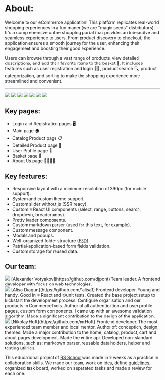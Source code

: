 # About:
Welcome to our eCommerce application! This platform replicates real-world shopping experiences in a fun maner (we are "magic seeds" distributors). It's a comprehensive online shopping portal that provides an interactive and seamless experience to users. From product discovery to checkout, the application ensures a smooth journey for the user, enhancing their engagement and boosting their good experience.

Users can browse through a vast range of products, view detailed descriptions, and add their favorite items to the basket 🛒. It includes features such as user registration and login 📝🔐, product search 🔍, product categorization, and sorting to make the shopping experience more streamlined and convenient.

<hr>

<div class="about__stack">
  <img src="https://img.shields.io/badge/node-21-blue?logo=nodedotjs"/>
  <img src="https://img.shields.io/badge/vite-5.2-blue?logo=vite"/>
  <img src="https://img.shields.io/badge/eslint-8.57-blue?logo=eslint"/>
  <img src="https://img.shields.io/badge/prettier-3.2.5-blue?logo=prettier"/>
  <img src="https://img.shields.io/badge/jest-29.7-blue?logo=jest"/>
  <img src="https://img.shields.io/badge/react-18.2-blue?logo=react"/>
  <img src="https://img.shields.io/badge/mobx-6.12-blue?logo=mobx"/>
</div>

## Key pages:
- Login and Registration pages 🖥️
- Main page 🏠
- Catalog Product page 📋
- Detailed Product page 🔎
- User Profile page 👤
- Basket page 🛒
- About Us page 🙋‍♂️🙋‍♀️

## Key features:
- Responsive layout with a minimum resolution of 390px (for mobile support).
- System and custom theme support.
- Custom slider without js (SSR ready).
- Custom ⚛️React UI components (select, range, buttons, search, dropdown, breadcrumbs).
- Pretty loader components.
- Custom markdown parser (used for this text, for example).
- Custom message component.
- Modals and popups.
- Well-organized folder structure ([FSD](https://feature-sliced.design/)).
- Patrtial-application-based form fields validation.
- Custom storage for reused data.

## Our team:
<div class="about__team">
  <img src="https://avatars.githubusercontent.com/u/34692754?v=4"/>
  [Alexander Votyakov](https://github.com/djpont)
  Team leader. A frontend developer with focus on web technologies.
</div>

<div class="about__team">
  <img src="https://avatars.githubusercontent.com/u/101509584?v=4"/>
  [Alisa Dragun](https://github.com/1alisa1)
  Frontend developer. Young and handy. Good in ⚛️React and ⚙️unit tests. Сreated the base project setup to kickstart the development process. Configure organisation and our products in CommerceTools. Author of all authentication and user profile pages, custom form components. I came up with an awesome validation algorithm. Made a significant contribution to the design of the application.
</div>

<div class="about__team">
  <img src="https://avatars.githubusercontent.com/u/51874769?v=4"/>
  [Nikolay Hoft](https://github.com/mrHoft)
  Frontend developer. The most experienced team member and local mentor. Author of: conception, design, themes. Made a major contribution to the home, catalog, product, cart and about pages development. Made the entire api. Developed non-standard solutions, such as: markdown parser, reusable data holders, helper and testing utilities.
</div>

This educational project of [RS School](https://rs.school/) was made in 9 weeks as a practice in collaboration skills. We made our team, work on idea, define [guidelines](https://github.com/Leaf-up/Guidelines), organized task board, worked on separated tasks and made a review for each one.
